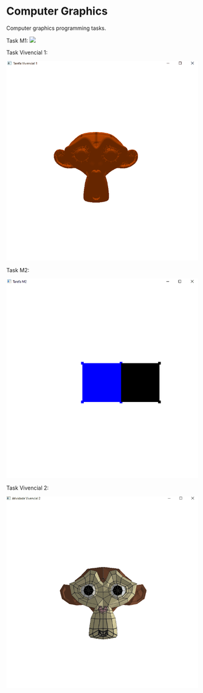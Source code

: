 # Computer Graphics
Computer graphics programming tasks.

Task M1:
![](https://lh3.googleusercontent.com/fife/APg5EOaFm3egdqm4L5iX7OShLRD-a0T5AAkiUl7lJJjURlO-o9avcgp1tPp9vqnC8tQjJqcytRgrJhWdWGQ3PDOkRAhpN7ye_svTZuQ4keVu0hZ3OB84QvdStoD_oAIBAkKZkzdGhU_7xNCuUdKxbf6w3YIRFJDH6CcXYcluSm1GJBy7KGPKmu9p9TC4_jrT2NipoHxeGbnfY41byHMgQHOVzVkvvkRKFHT8Uv7DiT3v6PAeVIvtsfx4hDSL9UuYS3dGgIm0PGIIkgZp2dd_7WmGP6xDFblgDFFT9XdtQqgwCBRvo2i-K2xqw8NZ9Ky4ydKY7p8q1RmdzY2dlIDBzciVcKEsmn2NTSbnUyQIbGf1Sj_5K-WSjJGzQrU2aJx9RwQOqTTv0gzOtE_q8rx8UraxiU2OpMZqPPDcC7J4kJMOnFFyFjloNcqKsiDG3q-_O-Xc452T8fXDDRWfPmKJ5iO-3ub7BuEh6AO_r1gtsm10YlqSthQOG1JaoBRlq79juzipIk0C4GsnCEKFjy3uRgYxpSR_UifI8Y4GY94jShS8poh6G0tqHKOJ4SG3n2YRm1XDr7JQCCX3Su4SmLsY464t1fTCxfdLjP1mecE7F6x4W8s-7GvBrdDKhXtMIpt2wkixuU6TCR5wKvDqWNafwDZviYsN5GeMIOfsaG-L9_x8iBabpj3QS8T3cCnfh6_e3NUdny_3EAKzK2bCbnbREgPlXJvXehk3OTN0OzTZ4O420lfZU3AM0dh3FaMzGWyq5MbBrmTnCaypRLuls2t04zFDs7TJI1aPmOjAleweoAe_Kfk_s0O7S3gl3zrNw2-rTbG_B4z3x_gm2fciMI-AsUBBFV44jtuZks71R-YHlb1pDiKoxAquElpfL6uy34Cc2b0d6qba4FA-IXF9XtPUQIIUnjkn9KQwVwun2G0UL3C2SzgblAHsRDxOCxPsOcdoQVBAUHl91Uz67aG_=w1920-h969)

Task Vivencial 1:

![](https://github.com/leonhar001/ComputerGraphics/blob/main/GB1/suzanne0.gif?raw=true)

Task M2:

![](https://github.com/leonhar001/ComputerGraphics/blob/main/MOD2/Hello3D%20-%20Pyramid/2cube.gif?raw=true)

Task Vivencial 2:

![](https://github.com/leonhar001/ComputerGraphics/blob/main/GB2/suzanneText.gif?raw=true)
